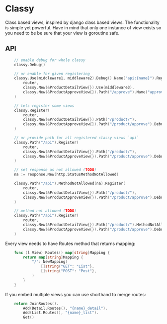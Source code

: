 # Classy

Class based views, inspired by django class based views. The functionality is simple yet powerful.
Have in mind that only one instance of view exists so you need to be be sure that your view is goroutine safe. 

## API

```go
    // enable debug for whole classy
    classy.Debug()

    // or enable for given registering
    classy.Use(middleware1, middleware2).Debug().Name("api:{name}").Register(
        router,
        classy.New(&ProductDetailView{}).Use(middleware3),
        classy.New(&ProductApproveView{}).Path("/approve").Name("approve"),
    )

    // lets register some views
    classy.Register(
        router,
        classy.New(&ProductDetailView{}).Path("/product/"),
        classy.New(&ProductApproveView{}).Path("/product/approve").Debug(),
    )

    // or provide path for all registered classy views `api`
    classy.Path("/api").Register(
        router,
        classy.New(&ProductDetailView{}).Path("/product/"),
        classy.New(&ProductApproveView{}).Path("/product/approve").Debug(),
    )

    // set response as not allowed (TODO)
    na := response.New(http.StatusMethodNotAllowed)

    classy.Path("/api").MethodNotAllowed(na).Register(
        router,
        classy.New(&ProductDetailView{}).Path("/product/"),
        classy.New(&ProductApproveView{}).Path("/product/approve").Debug(),
    )

    // method not allowed (TODO)
    classy.Path("/api").Register(
        router,
        classy.New(&ProductDetailView{}).Path("/product/").MethodNotAllowed(na),
        classy.New(&ProductApproveView{}).Path("/product/approve").Debug().MethodNotAllowed(na),
    )
```

Every view needs to have Routes method that returns mapping:

```go
    func (l View) Routes() map[string]Mapping {
        return map[string]Mapping {
            "/": NewMapping(
                []string("GET": "List"},
                []string("POST": "Post"},
            )
        }
    }
```

If you embed multiple views you can use shorthand to merge routes:

```go
    return JoinRoutes().
        Add(Detail.Routes(), "{name}_detail").
        Add(List.Routes(), "{name}_list").
        Get()
```
    